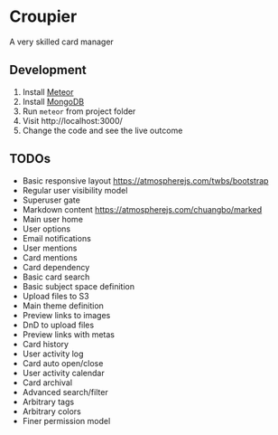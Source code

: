 # Croupier
A very skilled card manager

## Development

1. Install [Meteor](https://www.meteor.com/install)
2. Install [MongoDB](https://www.mongodb.org/)
3. Run `meteor` from project folder
4. Visit http://localhost:3000/
5. Change the code and see the live outcome

## TODOs

* Basic responsive layout https://atmospherejs.com/twbs/bootstrap
* Regular user visibility model
* Superuser gate
* Markdown content https://atmospherejs.com/chuangbo/marked
* Main user home
* User options
* Email notifications
* User mentions
* Card mentions
* Card dependency
* Basic card search
* Basic subject space definition
* Upload files to S3
* Main theme definition
* Preview links to images
* DnD to upload files
* Preview links with metas
* Card history
* User activity log
* Card auto open/close
* User activity calendar
* Card archival
* Advanced search/filter
* Arbitrary tags
* Arbitrary colors
* Finer permission model
